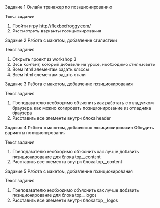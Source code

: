 Задание 1
Онлайн тренажер по позиционированию

Текст задания
1.	Пройти игру http://flexboxfroggy.com/ 
2.	Рассмотреть варианты позиционирования

Задание 2
Работа с макетом, добавление стилистики

Текст задания 
1.	Открыть проект из workshop 3
2.	Весь контент, который добавили на уроке, необходимо стилизовать
3.	Всем html элементам задать классы 
4.	Всем html элементам задать стили

Задание 3
Работа с макетом, добавление позиционирования

Текст задания 
1.	Преподавателю необходимо объяснить как работать с отладчиком браузера, как можно копировать позиционирование из отладчика браузера
2.	Расставить все элементы внутри блока header

Задание 4
Работа с макетом, добавление позиционирования
Обсудить варианты позиционирования

Текст задания 
1.	Преподавателю необходимо объяснить как лучше добавить позиционирование для блока top__content
2.	Расставить все элементы внутри блока top__content

Задание 5
Работа с макетом, добавление позиционирования

Текст задания 
1.	Преподавателю необходимо объяснить как лучше добавить позиционирование для блока top__logos
2.	Расставить все элементы внутри блока top__logos


